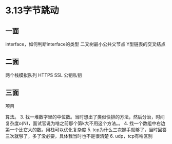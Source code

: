 # 3.13字节跳动

## 一面

interface，如何判断interface的类型
二叉树最小公共父节点
Y型链表的交叉结点

## 二面

两个栈模拟队列
HTTPS
SSL
公钥私钥

## 三面

项目

算法。
3. 找一堆数字里的中位数。当时想出了类似快排的方法，然后分治，时间复杂度o(N)，面试官说为啥之前那个第k大不用这个方法。。
4. 找一个数组中右边第一个比它大的数。用栈可以优化复杂度
5. tcp为什么三次握手就够了，当时回答三次就够了，多了没必要，具体我当时也不是很清楚
6. udp，tcp有啥区别